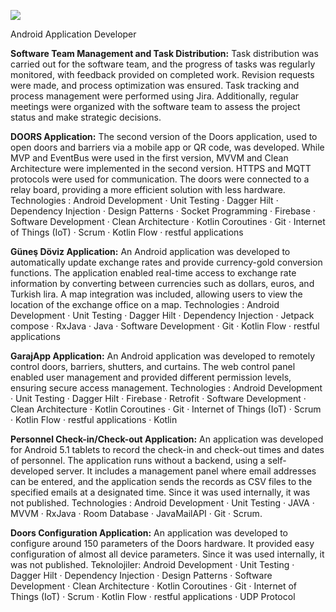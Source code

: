 ![](https://komarev.com/ghpvc/?username=kasimcyln)

Android Application Developer


**Software Team Management and Task Distribution:**
Task distribution was carried out for the software team, and the progress of tasks was regularly monitored, with feedback provided on completed work. Revision requests were made, and process optimization was ensured. Task tracking and process management were performed using Jira. Additionally, regular meetings were organized with the software team to assess the project status and make strategic decisions.

**DOORS Application:**
The second version of the Doors application, used to open doors and barriers via a mobile app or QR code, was developed. While MVP and EventBus were used in the first version, MVVM and Clean Architecture were implemented in the second version. HTTPS and MQTT protocols were used for communication. The doors were connected to a relay board, providing a more efficient solution with less hardware.
Technologies : Android Development · Unit Testing · Dagger Hilt · Dependency Injection · Design Patterns · Socket Programming · Firebase · Software Development · Clean Architecture · Kotlin Coroutines · Git · Internet of Things (IoT) · Scrum · Kotlin Flow · restful applications

**Güneş Döviz Application:**
An Android application was developed to automatically update exchange rates and provide currency-gold conversion functions. The application enabled real-time access to exchange rate information by converting between currencies such as dollars, euros, and Turkish lira. A map integration was included, allowing users to view the location of the exchange office on a map.
Technologies : Android Development · Unit Testing · Dagger Hilt · Dependency Injection · Jetpack compose · RxJava · Java · Software Development · Git · Kotlin Flow · restful applications

**GarajApp Application:**
An Android application was developed to remotely control doors, barriers, shutters, and curtains. The web control panel enabled user management and provided different permission levels, ensuring secure access management.
Technologies : Android Development · Unit Testing · Dagger Hilt · Firebase · Retrofit · Software Development · Clean Architecture · Kotlin Coroutines · Git · Internet of Things (IoT) · Scrum · Kotlin Flow · restful applications · Kotlin

**Personnel Check-in/Check-out Application:**
An application was developed for Android 5.1 tablets to record the check-in and check-out times and dates of personnel. The application runs without a backend, using a self-developed server. It includes a management panel where email addresses can be entered, and the application sends the records as CSV files to the specified emails at a designated time.
Since it was used internally, it was not published.
Technologies : Android Development · Unit Testing · JAVA · MVVM ·  RxJava · Room Database ·  JavaMailAPI ·  Git · Scrum.

**Doors Configuration Application:**
An application was developed to configure around 150 parameters of the Doors hardware. It provided easy configuration of almost all device parameters.
Since it was used internally, it was not published.
Teknolojiler: Android Development · Unit Testing · Dagger Hilt · Dependency Injection · Design Patterns  · Software Development · Clean Architecture · Kotlin Coroutines · Git · Internet of Things (IoT) · Scrum · Kotlin Flow · restful applications · UDP Protocol

